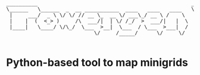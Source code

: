 <pre>
__________                                                 ___________           .__    
\______   \______  _  __ ___________  ____   ____   ____   \__    ___/___   ____ |  |   
 |     ___/  _ \ \/ \/ // __ \_  __ \/ ___\_/ __ \ /    \    |    | /  _ \ /  _ \|  |   
 |    |  (  <_> )     /\  ___/|  | \/ /_/  >  ___/|   |  \   |    |(  <_> |  <_> )  |__ 
 |____|   \____/ \/\_/  \___  >__|  \___  / \___  >___|  /   |____| \____/ \____/|____/ 
                            \/     /_____/      \/     \/                              
                            
</pre>


# Python-based tool to map minigrids
